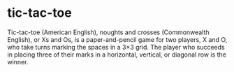 # tic-tac-toe
Tic-tac-toe (American English), noughts and crosses (Commonwealth English), or Xs and Os, is a paper-and-pencil game for two players, X and O, who take turns marking the spaces in a 3×3 grid. The player who succeeds in placing three of their marks in a horizontal, vertical, or diagonal row is the winner.
